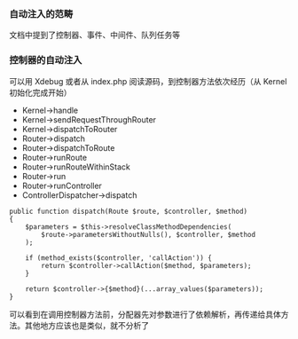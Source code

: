 ### 自动注入的范畴

文档中提到了控制器、事件、中间件、队列任务等

### 控制器的自动注入

可以用 Xdebug 或者从 index.php 阅读源码，到控制器方法依次经历（从 Kernel 初始化完成开始）
* Kernel->handle
* Kernel->sendRequestThroughRouter
* Kernel->dispatchToRouter
* Router->dispatch
* Router->dispatchToRoute
* Router->runRoute
* Router->runRouteWithinStack
* Router->run
* Router->runController
* ControllerDispatcher->dispatch
```
public function dispatch(Route $route, $controller, $method)
{
    $parameters = $this->resolveClassMethodDependencies(
        $route->parametersWithoutNulls(), $controller, $method
    );

    if (method_exists($controller, 'callAction')) {
        return $controller->callAction($method, $parameters);
    }

    return $controller->{$method}(...array_values($parameters));
}
```

可以看到在调用控制器方法前，分配器先对参数进行了依赖解析，再传递给具体方法。其他地方应该也是类似，就不分析了